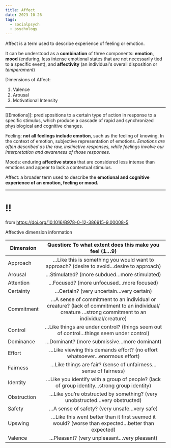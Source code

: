 ```yaml
---
title: Affect
date: 2023-10-26
tags:
  - socialpsych
  - psychology
---
```

Affect is a term used to describe experience of feeling or emotion.

 It can be understood as a **combination** of three components: **emotion**, **mood** (enduring, less intense emotional states that are not necessarily tied to a specific event), and **affectivity** (an individual's overall disposition or *temperament*)

Dimensions of Affect:
1. Valence
2. Arousal
3. Motivational Intensity

---
[[Emotions]]: predispositions to a certain type of action in response to a specific stimulus, which produce a cascade of rapid and synchronized physiological and cognitive changes.

Feeling: **not all feelings include emotion**, such as the feeling of knowing. In the context of emotion, subjective representation of emotions. *Emotions are often described as the raw, instinctive responses, while feelings involve our interpretation and awareness of those responses.*

Moods: enduring **affective states** that are considered less intense than emotions and appear to lack a contextual stimulus.

Affect: a broader term used to describe the **emotional and cognitive experience of an emotion, feeling or mood.** 

---

# !! 
from https://doi.org/10.1016/B978-0-12-386915-9.00008-5

Affective dimension information

| **Dimension** | **Question: To what extent does this make you feel (1…9)** |
| ---- | :--: |
| Approach | …Like this is something you would want to approach? (desire to avoid…desire to approach) |
| Arousal | …Stimulated? (more subdued…more stimulated) |
| Attention | …Focused? (more unfocused…more focused) |
| Certainty | …Certain? (very uncertain…very certain) |
| Commitment | …A sense of commitment to an individual or creature? (lack of commitment to an individual/ creature …strong commitment to an individual/creature) |
| Control | …Like things are under control? (things seem out of control…things seem under control) |
| Dominance | …Dominant? (more submissive…more dominant) |
| Effort | …Like viewing this demands effort? (no effort whatsoever…enormous effort) |
| Fairness | …Like things are fair? (sense of unfairness…sense of fairness) |
| Identity | …Like you identify with a group of people? (lack of group identity…strong group identity) |
| Obstruction | …Like you’re obstructed by something? (very unobstructed…very obstructed) |
| Safety | …A sense of safety? (very unsafe…very safe) |
| Upswing | …Like this went better than it first seemed it would? (worse than expected…better than expected) |
| Valence | …Pleasant? (very unpleasant…very pleasant) |
